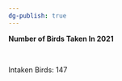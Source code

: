 ```yaml
---
dg-publish: true
---
```


<span><span><p dir="auto"><strong>Number of Birds Taken In 2021</strong></p></span></span><span><span><br></span></span><span><span><p dir="auto">Intaken Birds: 147</p></span></span>
